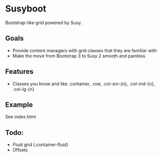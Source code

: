 # Susyboot
Bootstrap-like grid powered by Susy.

Goals
---
- Provide content managers with grid classes that they are familiar with
- Make the move from Bootstrap 3 to Susy 2 smooth and painless

Features
---

- Classes you know and like .container, .row, .col-sm-{n}, .col-md-{n}, .col-lg-{n}

Example
---
See index.html

Todo:
---
- Fluid grid (.container-fluid)
- Offsets
